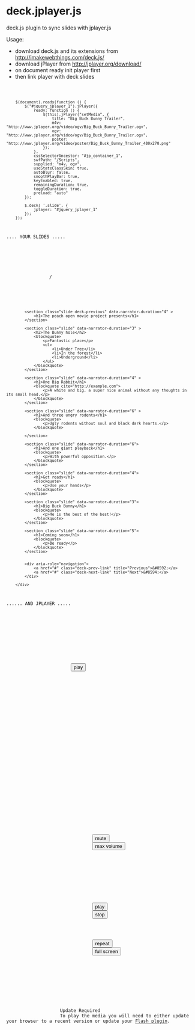 deck.jplayer.js
===============

deck.js plugin to sync slides with jplayer.js

Usage: 
 - download deck.js and its extensions from http://imakewebthings.com/deck.js/
 - download jPlayer from http://jplayer.org/download/
 - on document ready init player first
 - then link player with deck slides
<code>
	
        $(document).ready(function () {
            $("#jquery_jplayer_1").jPlayer({
                ready: function () {
                    $(this).jPlayer("setMedia", {
                        title: "Big Buck Bunny Trailer",
                        m4v: "http://www.jplayer.org/video/ogv/Big_Buck_Bunny_Trailer.ogv",
                        ogv: "http://www.jplayer.org/video/ogv/Big_Buck_Bunny_Trailer.ogv",
                        poster: "http://www.jplayer.org/video/poster/Big_Buck_Bunny_Trailer_480x270.png"
                    });
                },
                cssSelectorAncestor: "#jp_container_1",
                swfPath: "/Scripts",
                supplied: "m4v, ogv",
                useStateClassSkin: true,
                autoBlur: false,
                smoothPlayBar: true,
                keyEnabled: true,
                remainingDuration: true,
                toggleDuration: true,
                preload: "auto"
            });
            
            $.deck( '.slide', {
                jplayer: "#jquery_jplayer_1"
            });
        });
    

.... YOUR SLIDES .....

<div class="deck-container">
            <p class="deck-status">
                <span class="deck-status-current"></span>
                /
                <span class="deck-status-total"></span>
            </p>
            
            <section class="slide deck-previous" data-narrator-duration="4" >
                <h1>The peach open movie project presents</h1>
            </section>

            <section class="slide" data-narrator-duration="3" >
                <h2>The Bunny hole</h2>
                <blockquote>
                    <p>Fantastic place</p>
                    <ul>
                        <li>Under Tree</li>
                        <li>In the forest</li>
                        <li>Underground</li>
                    </ul>
                </blockquote>
            </section>

            <section class="slide" data-narrator-duration="4" >
                <h1>One Big Rabbit</h1>
                <blockquote cite="http://example.com">
                    <p>A white and big, a super nice animal without any thoughts in its small head.</p>
                </blockquote>
            </section>

            <section class="slide" data-narrator-duration="6" >
                <h1>And three ungry rodents</h1>
                <blockquote>
                    <p>Ugly rodents without soul and black dark hearts.</p>
                </blockquote>
                    
            </section>

            <section class="slide" data-narrator-duration="6">
                <h1>And one giant playback</h1>
                <blockquote>
                    <p>With powerful opposition.</p>
                </blockquote>
            </section>

            <section class="slide" data-narrator-duration="4">
                <h1>Get ready</h1>
                <blockquote>
                    <p>Use your hands</p>
                </blockquote>
            </section>

            <section class="slide" data-narrator-duration="3">
                <h1>Big Buck Bunny</h1>
                <blockquote>
                    <p>He is the best of the best!</p>
                </blockquote>
            </section>

            <section class="slide" data-narrator-duration="5">
                <h1>Coming soon</h1>
                <blockquote>
                    <p>Be ready</p>
                </blockquote>
            </section>


            <div aria-role="navigation">
                <a href="#" class="deck-prev-link" title="Previous">&#8592;</a>
                <a href="#" class="deck-next-link" title="Next">&#8594;</a>
            </div>

        </div>
		
		
...... AND JPLAYER .....

<div id="jp_container_1" class="jp-video " role="application" aria-label="media player">
            <div class="jp-type-single">
                <div id="jquery_jplayer_1" class="jp-jplayer"></div>
                <div class="jp-gui">
                    <div class="jp-video-play">
                        <button class="jp-video-play-icon" role="button" tabindex="0">play</button>
                    </div>
                    <div class="jp-interface">
                        <div class="jp-progress">
                            <div class="jp-seek-bar">
                                <div class="jp-play-bar"></div>
                            </div>
                        </div>
                        <div class="jp-current-time" role="timer" aria-label="time">&nbsp;</div>
                        <div class="jp-duration" role="timer" aria-label="duration">&nbsp;</div>
                        <div class="jp-details">
                            <div class="jp-title" aria-label="title">&nbsp;</div>
                        </div>
                        <div class="jp-controls-holder">
                            <div class="jp-volume-controls">
                                <button class="jp-mute" role="button" tabindex="0">mute</button>
                                <button class="jp-volume-max" role="button" tabindex="0">max volume</button>
                                <div class="jp-volume-bar">
                                    <div class="jp-volume-bar-value"></div>
                                </div>
                            </div>
                            <div class="jp-controls">
                                <button class="jp-play" role="button" tabindex="0">play</button>
                                <button class="jp-stop" role="button" tabindex="0">stop</button>
                            </div>
                            <div class="jp-toggles">
                                <button class="jp-repeat" role="button" tabindex="0">repeat</button>
                                <button class="jp-full-screen" role="button" tabindex="0">full screen</button>
                            </div>
                        </div>
                    </div>
                </div>
                <div class="jp-no-solution">
                    <span>Update Required</span>
                    To play the media you will need to either update your browser to a recent version or update your <a href="http://get.adobe.com/flashplayer/" target="_blank">Flash plugin</a>.
                </div>
            </div>
        </div>		
		
</code>		
